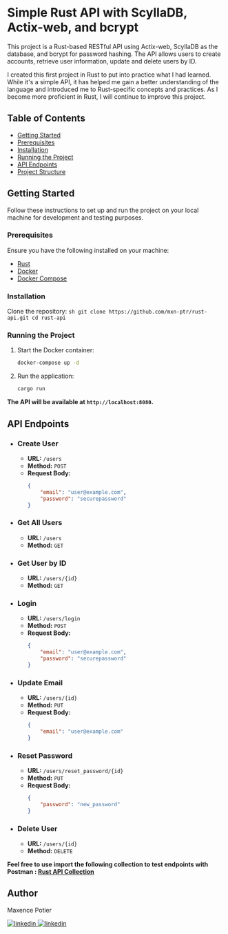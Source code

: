 # Simple Rust API with ScyllaDB, Actix-web, and bcrypt

This project is a Rust-based RESTful API using Actix-web, ScyllaDB as the database, and bcrypt for password hashing. The API allows users to create accounts, retrieve user information, update and delete users by ID. 

I created this first project in Rust to put into practice what I had learned. While it's a simple API, it has helped me gain a better understanding of the language and introduced me to Rust-specific concepts and practices. As I become more proficient in Rust, I will continue to improve this project.

## **Table of Contents**
- [Getting Started](#getting-started)
- [Prerequisites](#prerequisites)
- [Installation](#installation)
- [Running the Project](#running-the-project)
- [API Endpoints](#api-endpoints)
- [Project Structure](#project-structure)

## **Getting Started**

Follow these instructions to set up and run the project on your local machine for development and testing purposes.

### **Prerequisites**

Ensure you have the following installed on your machine:
- [Rust](https://www.rust-lang.org/tools/install)
- [Docker](https://www.docker.com/products/docker-desktop)
- [Docker Compose](https://docs.docker.com/compose/install/)

### **Installation**

Clone the repository:
    ```sh
    git clone https://github.com/mxn-ptr/rust-api.git
    cd rust-api
    ```

### **Running the Project**

1. Start the Docker container:
    ```sh
    docker-compose up -d
    ```

2. Run the application:
    ```sh
    cargo run
    ```

**The API will be available at `http://localhost:8080`.**

## API Endpoints

- ### **Create User**
    - **URL:** `/users`
    - **Method:** `POST`
    - **Request Body:**
      ```json
      {
          "email": "user@example.com",
          "password": "securepassword"
      }
      ```

- ### **Get All Users**
    - **URL:** `/users`
    - **Method:** `GET`


- ### **Get User by ID**
    - **URL:** `/users/{id}`
    - **Method:** `GET`

- ### **Login**
	- **URL:** `/users/login`
	- **Method:** `POST`
	- **Request Body:**
      ```json
      {
          "email": "user@example.com",
          "password": "securepassword"
      }
      ```

- ### **Update Email**
	- **URL:** `/users/{id}`
	- **Method:** `PUT`
	- **Request Body:**
		```json
		{
			"email": "user@example.com"
		}
		```
	
- ### **Reset Password**
	- **URL:** `/users/reset_password/{id}`
	- **Method:** `PUT`
	- **Request Body:**
		```json
		{
			"password": "new_password"
		}
		```

- ### **Delete User**
    - **URL:** `/users/{id}`
    - **Method:** `DELETE`

**Feel free to use import the following collection to test endpoints with Postman : [Rust API Collection](Rust-API.postman_collection.json)**

## **Author**

Maxence Potier

<a href="https://linkedin.com/in/maxence-potier" target="_blank">
<img src=https://img.shields.io/badge/linkedin-%231E77B5.svg?&style=for-the-badge&logo=linkedin&logoColor=white alt=linkedin style="margin-bottom: 5px;" />
</a>
<a href="https://github.com/Mxn-ptr" target="_blank">
<img src=https://img.shields.io/badge/GitHub-100000?style=for-the-badge&logo=github&logoColor=white alt=linkedin style="margin-bottom: 5px;" />
</a>
